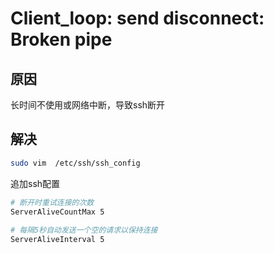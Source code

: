 # Client_loop: send disconnect: Broken pipe

## 原因
长时间不使用或网络中断，导致ssh断开 

## 解决
```sh
sudo vim  /etc/ssh/ssh_config
```
追加ssh配置
```sh
# 断开时重试连接的次数
ServerAliveCountMax 5
 
# 每隔5秒自动发送一个空的请求以保持连接
ServerAliveInterval 5
```


<comment/>